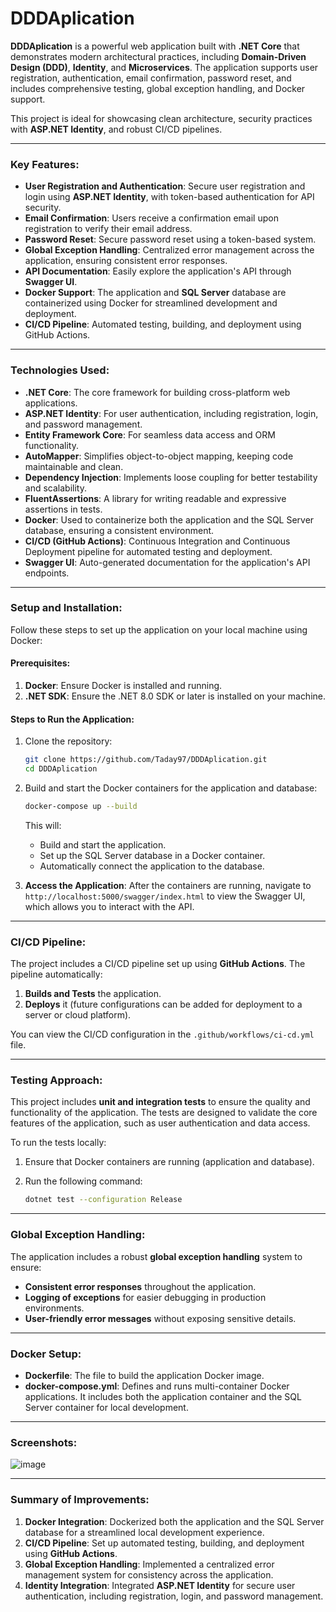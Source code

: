 # DDDAplication

**DDDAplication** is a powerful web application built with **.NET Core** that demonstrates modern architectural practices, including **Domain-Driven Design (DDD)**, **Identity**, and **Microservices**. The application supports user registration, authentication, email confirmation, password reset, and includes comprehensive testing, global exception handling, and Docker support.

This project is ideal for showcasing clean architecture, security practices with **ASP.NET Identity**, and robust CI/CD pipelines.

---

### Key Features:

- **User Registration and Authentication**: Secure user registration and login using **ASP.NET Identity**, with token-based authentication for API security.
- **Email Confirmation**: Users receive a confirmation email upon registration to verify their email address.
- **Password Reset**: Secure password reset using a token-based system.
- **Global Exception Handling**: Centralized error management across the application, ensuring consistent error responses.
- **API Documentation**: Easily explore the application's API through **Swagger UI**.
- **Docker Support**: The application and **SQL Server** database are containerized using Docker for streamlined development and deployment.
- **CI/CD Pipeline**: Automated testing, building, and deployment using GitHub Actions.

---

### Technologies Used:

- **.NET Core**: The core framework for building cross-platform web applications.
- **ASP.NET Identity**: For user authentication, including registration, login, and password management.
- **Entity Framework Core**: For seamless data access and ORM functionality.
- **AutoMapper**: Simplifies object-to-object mapping, keeping code maintainable and clean.
- **Dependency Injection**: Implements loose coupling for better testability and scalability.
- **FluentAssertions**: A library for writing readable and expressive assertions in tests.
- **Docker**: Used to containerize both the application and the SQL Server database, ensuring a consistent environment.
- **CI/CD (GitHub Actions)**: Continuous Integration and Continuous Deployment pipeline for automated testing and deployment.
- **Swagger UI**: Auto-generated documentation for the application's API endpoints.

---

### Setup and Installation:

Follow these steps to set up the application on your local machine using Docker:

#### Prerequisites:

1. **Docker**: Ensure Docker is installed and running.
2. **.NET SDK**: Ensure the .NET 8.0 SDK or later is installed on your machine.

#### Steps to Run the Application:

1. Clone the repository:

    ```bash
    git clone https://github.com/Taday97/DDDAplication.git
    cd DDDAplication
    ```

2. Build and start the Docker containers for the application and database:

    ```bash
    docker-compose up --build
    ```

    This will:
    - Build and start the application.
    - Set up the SQL Server database in a Docker container.
    - Automatically connect the application to the database.

3. **Access the Application**: After the containers are running, navigate to `http://localhost:5000/swagger/index.html` to view the Swagger UI, which allows you to interact with the API.

---

### CI/CD Pipeline:

The project includes a CI/CD pipeline set up using **GitHub Actions**. The pipeline automatically:

1. **Builds and Tests** the application.
2. **Deploys** it (future configurations can be added for deployment to a server or cloud platform).

You can view the CI/CD configuration in the `.github/workflows/ci-cd.yml` file.

---

### Testing Approach:

This project includes **unit and integration tests** to ensure the quality and functionality of the application. The tests are designed to validate the core features of the application, such as user authentication and data access.

To run the tests locally:

1. Ensure that Docker containers are running (application and database).
2. Run the following command:

    ```bash
    dotnet test --configuration Release
    ```

---

### Global Exception Handling:

The application includes a robust **global exception handling** system to ensure:
- **Consistent error responses** throughout the application.
- **Logging of exceptions** for easier debugging in production environments.
- **User-friendly error messages** without exposing sensitive details.

---

### Docker Setup:

- **Dockerfile**: The file to build the application Docker image.
- **docker-compose.yml**: Defines and runs multi-container Docker applications. It includes both the application container and the SQL Server container for local development.

---

### Screenshots:

![image](https://github.com/user-attachments/assets/6257f098-6cc3-4b4f-b183-8193d2a9d52a)


---
### Summary of Improvements:

1. **Docker Integration**: Dockerized both the application and the SQL Server database for a streamlined local development experience.
2. **CI/CD Pipeline**: Set up automated testing, building, and deployment using **GitHub Actions**.
3. **Global Exception Handling**: Implemented a centralized error management system for consistency across the application.
4. **Identity Integration**: Integrated **ASP.NET Identity** for secure user authentication, including registration, login, and password management.

